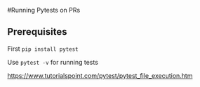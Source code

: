 #Running Pytests on PRs

## Prerequisites
First `pip install pytest`


Use `pytest -v` for running tests


https://www.tutorialspoint.com/pytest/pytest_file_execution.htm